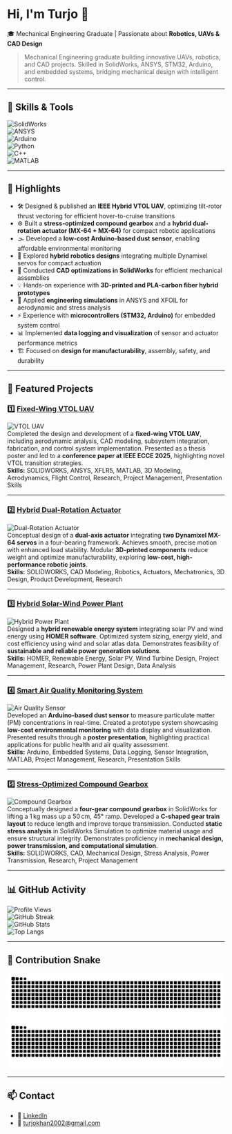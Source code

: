 # Hi, I'm Turjo 👋

🎓 Mechanical Engineering Graduate | Passionate about **Robotics, UAVs & CAD Design**  

> Mechanical Engineering graduate building innovative UAVs, robotics, and CAD projects. Skilled in SolidWorks, ANSYS, STM32, Arduino, and embedded systems, bridging mechanical design with intelligent control.

---

## 🔹 Skills & Tools  

![SolidWorks](https://img.shields.io/badge/SolidWorks-FF0000?style=for-the-badge&logo=dassaultsystemes&logoColor=white)  
![ANSYS](https://img.shields.io/badge/ANSYS-FFB71B?style=for-the-badge&logo=ansys&logoColor=black)  
![Arduino](https://img.shields.io/badge/Arduino-00979D?style=for-the-badge&logo=arduino&logoColor=white)  
![Python](https://img.shields.io/badge/Python-3776AB?style=for-the-badge&logo=python&logoColor=white)  
![C++](https://img.shields.io/badge/C++-00599C?style=for-the-badge&logo=cplusplus&logoColor=white)  
![MATLAB](https://img.shields.io/badge/MATLAB-FF7300?style=for-the-badge&logo=Mathworks&logoColor=white)  

---

## 🔹 Highlights  

- 🛠 Designed & published an **IEEE Hybrid VTOL UAV**, optimizing tilt-rotor thrust vectoring for efficient hover-to-cruise transitions  
- ⚙️ Built a **stress-optimized compound gearbox** and a **hybrid dual-rotation actuator (MX-64 + MX-64)** for compact robotic applications  
- 🌫️ Developed a **low-cost Arduino-based dust sensor**, enabling affordable environmental monitoring  
- 🤖 Explored **hybrid robotics designs** integrating multiple Dynamixel servos for compact actuation  
- 📐 Conducted **CAD optimizations in SolidWorks** for efficient mechanical assemblies  
- 💡 Hands-on experience with **3D-printed and PLA-carbon fiber hybrid prototypes**  
- 🧮 Applied **engineering simulations** in ANSYS and XFOIL for aerodynamic and stress analysis  
- ⚡ Experience with **microcontrollers (STM32, Arduino)** for embedded system control  
- 📊 Implemented **data logging and visualization** of sensor and actuator performance metrics  
- 🏗️ Focused on **design for manufacturability**, assembly, safety, and durability

---

## 📌 Featured Projects

### 1️⃣ [Fixed-Wing VTOL UAV](https://github.com/mdlaisurrahmankhanturjo/vtol-uav)  
![VTOL UAV](https://raw.githubusercontent.com/mdlaisurrahmankhanturjo/vtol-uav/main/images/vtol_uav_render.png)  
Completed the design and development of a **fixed-wing VTOL UAV**, including aerodynamic analysis, CAD modeling, subsystem integration, fabrication, and control system implementation. Presented as a thesis poster and led to a **conference paper at IEEE ECCE 2025**, highlighting novel VTOL transition strategies.  
**Skills:** SOLIDWORKS, ANSYS, XFLR5, MATLAB, 3D Modeling, Aerodynamics, Flight Control, Research, Project Management, Presentation Skills  

---

### 2️⃣ [Hybrid Dual-Rotation Actuator](https://github.com/mdlaisurrahmankhanturjo/dual-rotation-actuator)  
![Dual-Rotation Actuator](https://raw.githubusercontent.com/mdlaisurrahmankhanturjo/dual-rotation-actuator/main/images/dual_rotation_actuator.png)  
Conceptual design of a **dual-axis actuator** integrating **two Dynamixel MX-64 servos** in a four-bearing framework. Achieves smooth, precise motion with enhanced load stability. Modular **3D-printed components** reduce weight and optimize manufacturability, exploring **low-cost, high-performance robotic joints**.  
**Skills:** SOLIDWORKS, CAD Modeling, Robotics, Actuators, Mechatronics, 3D Design, Product Development, Research  

---

### 3️⃣ [Hybrid Solar-Wind Power Plant](https://github.com/mdlaisurrahmankhanturjo/hybrid-solar-wind-plant)  
![Hybrid Power Plant](https://raw.githubusercontent.com/mdlaisurrahmankhanturjo/hybrid-solar-wind-plant/main/images/hybrid_power_plant.png)  
Designed a **hybrid renewable energy system** integrating solar PV and wind energy using **HOMER software**. Optimized system sizing, energy yield, and cost efficiency using wind and solar atlas data. Demonstrates feasibility of **sustainable and reliable power generation solutions**.  
**Skills:** HOMER, Renewable Energy, Solar PV, Wind Turbine Design, Project Management, Research, Power Plant Design, Data Analysis  

---

### 4️⃣ [Smart Air Quality Monitoring System](https://github.com/mdlaisurrahmankhanturjo/arduino-air-quality)  
![Air Quality Sensor](https://raw.githubusercontent.com/mdlaisurrahmankhanturjo/arduino-air-quality/main/images/air_quality_sensor.png)  
Developed an **Arduino-based dust sensor** to measure particulate matter (PM) concentrations in real-time. Created a prototype system showcasing **low-cost environmental monitoring** with data display and visualization. Presented results through a **poster presentation**, highlighting practical applications for public health and air quality assessment.  
**Skills:** Arduino, Embedded Systems, Data Logging, Sensor Integration, MATLAB, Project Management, Research, Presentation Skills  

---

### 5️⃣ [Stress-Optimized Compound Gearbox](https://github.com/mdlaisurrahmankhanturjo/compound-gearbox)  
![Compound Gearbox](https://raw.githubusercontent.com/mdlaisurrahmankhanturjo/compound-gearbox/main/images/compound_gearbox.png)  
Conceptually designed a **four-gear compound gearbox** in SolidWorks for lifting a 1 kg mass up a 50 cm, 45° ramp. Developed a **C-shaped gear train layout** to reduce length and improve torque transmission. Conducted **static stress analysis** in SolidWorks Simulation to optimize material usage and ensure structural integrity. Demonstrates proficiency in **mechanical design, power transmission, and computational simulation**.  
**Skills:** SOLIDWORKS, CAD, Mechanical Design, Stress Analysis, Power Transmission, Research, Project Management  

---


## 📊 GitHub Activity  

![Profile Views](https://komarev.com/ghpvc/?username=mdlaisurrahmankhanturjo&style=for-the-badge)  
![GitHub Streak](https://streak-stats.demolab.com?user=mdlaisurrahmankhanturjo&theme=tokyonight&hide_border=true&border_radius=10)  
![GitHub Stats](https://github-readme-stats.vercel.app/api?username=mdlaisurrahmankhanturjo&show_icons=true&theme=tokyonight)  
![Top Langs](https://github-readme-stats.vercel.app/api/top-langs/?username=mdlaisurrahmankhanturjo&layout=compact&theme=tokyonight)  

---

## 🐍 Contribution Snake  

![GitHub Snake Light](https://raw.githubusercontent.com/mdlaisurrahmankhanturjo/mdlaisurrahmankhanturjo/main/images/github-contribution-grid-snake.svg#gh-light-mode-only)  
![GitHub Snake Dark](https://raw.githubusercontent.com/mdlaisurrahmankhanturjo/mdlaisurrahmankhanturjo/main/images/github-contribution-grid-snake-dark.svg#gh-dark-mode-only)

---

## 📫 Contact  

- 💼 [LinkedIn](https://www.linkedin.com/in/md-laisur-rahman-khan-turjo)  
- 📧 turjokhan2002@gmail.com
